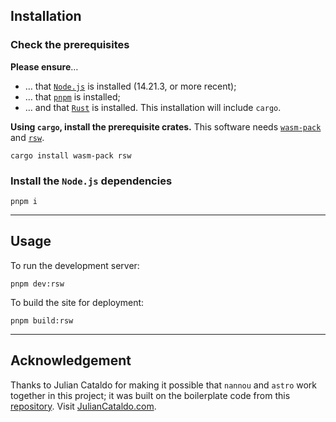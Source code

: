 ## Installation

### Check the prerequisites
**Please ensure**…
- … that [`Node.js`](https://nodejs.org/en/download) is installed (14.21.3, or more recent);
- … that [`pnpm`](https://pnpm.io/installation) is installed;
- … and that [`Rust`](https://www.rust-lang.org/tools/install) is installed. This installation will include `cargo`.

**Using `cargo`, install the prerequisite crates.**
This software needs [`wasm-pack`](https://rustwasm.github.io/wasm-pack/installer) and [`rsw`](https://github.com/rwasm/rsw-rs).
```
cargo install wasm-pack rsw
```

### Install the `Node.js` dependencies
```
pnpm i
```

---

## Usage
To run the development server:
```
pnpm dev:rsw
```
To build the site for deployment:
```
pnpm build:rsw
```

---

## Acknowledgement

Thanks to Julian Cataldo for making it possible that `nannou` and `astro` work together in this project; it was built on the boilerplate code from this [repository](https://github.com/JulianCataldo/astro-nannou-starter/commit/6194e8e52afe12b2036490d1e14d244457129269). Visit [JulianCataldo.com](https://www.juliancataldo.com).
